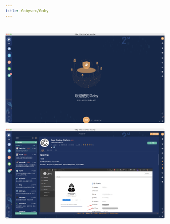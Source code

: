 ```yaml
---
title: Gobysec/Goby
---
```


<template>
  <div style="background-color: #F5F5F5; padding: 24px;">
    <a-page-header
      :ghost="false"
      title="Gobysec/Goby"
      sub-title="新一代网络安全测试工具"
      @back="() => $router.go(-1)"
    >
      <template>
      <a-comment>
        <a slot="author">Goby</a>
        <a-avatar
          slot="avatar"
          src="/img/goby.svg"
          alt="Goby"
        />
        <p slot="content">
          Goby 为新一代网络安全测试工具，能够针对一个目标企业梳理最全的攻击面信息，同时能进行高效、实战化漏洞扫描，并快速的从一个验证入口点，切换到横向。Goby 集成资产发现、漏洞发现、漏洞利用、漏洞全网扫描、反弹 shell、蜜罐识别、代理隧道、拓扑展示、报告输出、自定义插件等功能于一身，强大且灵活的框架覆盖绝大部分攻击流程。使攻击效果，不再依赖于攻击人员自身的能力及经验。Goby 内集成的“靶标漏洞”，全部为实际可利用漏洞，部分来自于历年攻防演习爆发的漏洞，更加贴近于企业对于攻防演习实战化的需求，以全面提升攻击队成绩。
        </p>
        </a-tooltip>
      </a-comment>
    </template>
      <template slot="extra">
        <a-button href="https://github.com/gobysec/Goby" key="1" type="primary">
          Github
        </a-button>
      </template>
      <a-descriptions size="small" :column="4">
        <a-descriptions-item label="项目创作者">
          <a>Goby</a>
        </a-descriptions-item>
        <a-descriptions-item label="安全方向">
          <a>信息收集</a>
        </a-descriptions-item>
        <a-descriptions-item label="创建时间">
          <a>2019-09-22</a>
        </a-descriptions-item>
      </a-descriptions>
    </a-page-header>
  </div>
</template>

<style>
tr:last-child td {
  padding-bottom: 0;
}
</style>



<br/>

![image](../../.vuepress/public/img/image-20220328190137517.png)



![image-20220328191101546](../../.vuepress/public/img/image-20220328191101546.png)